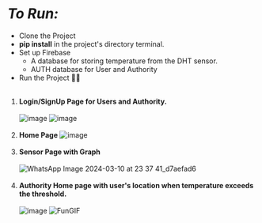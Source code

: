 # *To Run:* #
* Clone the Project
* **pip install** in the project's directory terminal.
* Set up Firebase
    * A database for storing temperature from the DHT sensor.
    * AUTH database for User and Authority
* Run the Project 🙂🥸
<br></br>


1. **Login/SignUp Page for Users and Authority.**
<br></br>
![image](https://github.com/DM1ShRa/MiniProjectVI/assets/107783346/5ff9e09c-e924-42e5-a4d2-f965e3d5a920)
![image](https://github.com/DM1ShRa/MiniProjectVI/assets/107783346/8b75c60b-d671-4bde-b979-af3ec967bf9c)
<br></br>
2. **Home Page**
![image](https://github.com/DM1ShRa/MiniProjectVI/assets/107783346/3b6ca1e0-bb7a-4e61-9f7f-48c660c5cf4a)
<br></br>
3. **Sensor Page with Graph**
<br></br>
![WhatsApp Image 2024-03-10 at 23 37 41_d7aefad6](https://github.com/DM1ShRa/MiniProjectVI/assets/107783346/ff2a8281-397b-45ec-86a2-d3ad5a4c5a50)
<br></br>
4. **Authority Home page with user's location when temperature exceeds the threshold.**
<br></br>
![image](https://github.com/DM1ShRa/MiniProjectVI/assets/107783346/1f095bee-112d-4d4f-8877-e750d35bccf4)
![FunGIF](https://github.com/DM1ShRa/MiniProjectVI/assets/107783346/211556d0-4ad5-4f50-b895-92a1717885c3)








